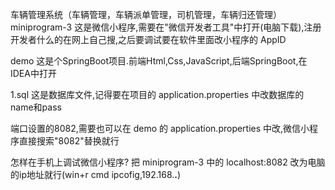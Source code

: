 车辆管理系统（车辆管理，车辆派单管理，司机管理，车辆归还管理）
miniprogram-3    这是微信小程序,需要在"微信开发者工具"中打开(电脑下载),注册开发者什么的在网上自己搜,之后要调试要在软件里面改小程序的 AppID

demo             这是个SpringBoot项目.前端Html,Css,JavaScript,后端SpringBoot,在IDEA中打开


1.sql            这是数据库文件,记得要在项目的  application.properties  中改数据库的name和pass

端口设置的8082,需要也可以在  demo  的  application.properties  中改,微信小程序直接搜索"8082"替换就行

怎样在手机上调试微信小程序?
把  miniprogram-3  中的  localhost:8082  改为电脑的ip地址就行(win+r  cmd  ipcofig,192.168.**.**)
